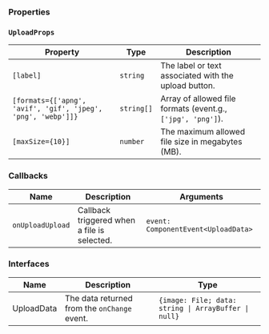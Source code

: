 ### Properties

### `UploadProps`

| Property                                                     | Type       | Description                                                 |
| ------------------------------------------------------------ | ---------- | ----------------------------------------------------------- |
| `[label]`                                                    | `string`   | The label or text associated with the upload button.        |
| `[formats={['apng', 'avif', 'gif', 'jpeg', 'png', 'webp']]}` | `string[]` | Array of allowed file formats (event.g., `['jpg', 'png']`). |
| `[maxSize={10}]`                                             | `number`   | The maximum allowed file size in megabytes (MB).            |

### Callbacks

| Name             | Description                                 | Arguments                           |
| ---------------- | ------------------------------------------- | ----------------------------------- |
| `onUploadUpload` | Callback triggered when a file is selected. | `event: ComponentEvent<UploadData>` |

### Interfaces

| Name       | Description                                  | Type                                                 |
| ---------- | -------------------------------------------- | ---------------------------------------------------- |
| UploadData | The data returned from the `onChange` event. | `{image: File; data: string \| ArrayBuffer \| null}` |

